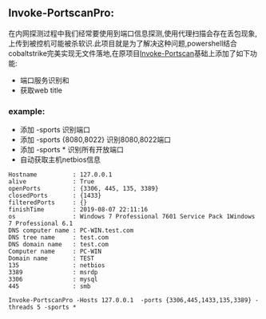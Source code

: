 
## Invoke-PortscanPro:

在内网探测过程中我们经常要使用到端口信息探测,使用代理扫描会存在丢包现象,上传到被控机可能被杀软识.此项目就是为了解决这种问题,powershell结合cobaltstrike完美实现无文件落地,在原项目[Invoke-Portscan](https://github.com/PowerShellMafia/PowerSploit/blob/master/Recon/Invoke-Portscan.ps1)基础上添加了如下功能:
* 端口服务识别和
* 获取web title

### example:
* 添加 -sports 识别端口
* 添加 -sports {8080,8022} 识别8080,8022端口
* 添加 -sports * 识别所有开放端口
* 自动获取主机netbios信息
```
Hostname          : 127.0.0.1
alive             : True
openPorts         : {3306, 445, 135, 3389}
closedPorts       : {1433}
filteredPorts     : {}
finishTime        : 2019-08-07 22:11:16
os                : Windows 7 Professional 7601 Service Pack 1Windows 7 Professional 6.1
DNS computer name : PC-WIN.test.com
DNS tree name     : test.com
DNS domain name   : test.com
Computer name     : PC-WIN
Domain name       : TEST
135               : netbios
3389              : msrdp
3306              : mysql
445               : smb

Invoke-PortscanPro -Hosts 127.0.0.1  -ports {3306,445,1433,135,3389} -threads 5 -sports *

```
